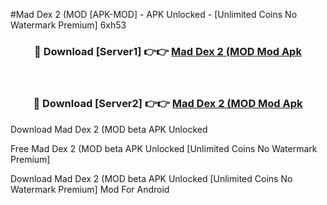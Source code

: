 #Mad Dex 2 (MOD [APK-MOD] - APK Unlocked - [Unlimited Coins No Watermark Premium] 6xh53



<div align="center">

<h3>🔴 Download [Server1] 👉👉 <a href="https://momento.my/?title=Mad_Dex_2_(MOD">Mad Dex 2 (MOD Mod Apk</a></h3><br>

<h3>🔴 Download [Server2] 👉👉 <a href="https://momento.my/?title=Mad_Dex_2_(MOD">Mad Dex 2 (MOD Mod Apk</a></h3>
</div>



Download Mad Dex 2 (MOD beta APK Unlocked

Free Mad Dex 2 (MOD beta APK Unlocked [Unlimited Coins No Watermark Premium]

Download Mad Dex 2 (MOD beta APK Unlocked [Unlimited Coins No Watermark Premium] Mod For Android

